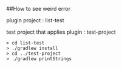 ##How to see weird error

plugin project : list-test

test project that applies plugin : test-project

```
> cd list-test
> ./gradlew install
> cd ../test-project
> ./gradlew printStrings
```
